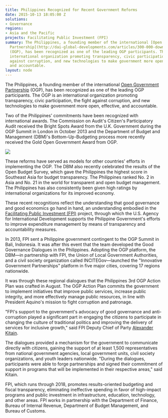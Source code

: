 ```yaml
---
title: Philippines Recognized for Recent Government Reforms
date: 2015-10-13 18:05:00 Z
solutions:
- Governance
regions:
- Asia and the Pacific
projects: Facilitating Public Investment (FPI)
summary: The Philippines, a founding member of the international [Open Government
  Partnership](http://dai-global-developments.com/articles/300-000-downloads-and-counting-how-i-created-a-top-khmer-smartphone-app/)
  (OGP), has been recognized as one of the leading OGP participants. The OGP is an
  international organization promoting transparency, civic participation, the fight
  against corruption, and new technologies to make government more open, effective,
  and accountable.
layout: node
---
```


The Philippines, a founding member of the international [Open Government Partnership][1] (OGP), has been recognized as one of the leading OGP participants. The OGP is an international organization promoting transparency, civic participation, the fight against corruption, and new technologies to make government more open, effective, and accountable. 

Two of the Philippines' commitments have been recognized with international awards. The Commission on Audit's Citizen's Participatory Audit received the Bright Spots Award from the U.K. Government during the OGP Summit in London in October 2013 and the Department of Budget and Management (DBM)'s Bottom-Up-Budgeting process more recently received the Gold Open Government Award from OGP.

![][2]

These reforms have served as models for other countries' efforts in implementing the OGP. The DBM also recently celebrated the results of the Open Budget Survey, which gave the Philippines the highest score in Southeast Asia for budget transparency. The Philippines ranked No. 2 in Asia and No. 21 in the world for transparent and open budget management. The Philippines has also consistently been given high ratings by international organizations for its improved economy.

These recent recognitions reflect the understanding that good governance and good economics go hand in hand, an understanding embodied in the [Facilitating Public Investment (FPI)][3] project, through which the U.S. Agency for International Development supports the Philippine Government's efforts to improve expenditure management by means of transparency and accountability measures.

In 2013, FPI sent a Philippine government contingent to the OGP Summit in Bali, Indonesia. It was after this event that the team developed the Good Governance Dialogues in the Philippines. Adopting the OGP platform, the DBM—in partnership with FPI, the Union of Local Government Authorities, and a civil society organization called INCITEGov—launched the "Innovative Government Partnerships" platform in five major cities, covering 17 regions nationwide.

It was through these regional dialogues that the Philippines 3rd OGP Action Plan was crafted in August. The OGP Action Plan commits the government to implement initiatives that improve public services, increase public integrity, and more effectively manage public resources, in line with President Aquino's mission to fight corruption and patronage.  

"FPI's support to the government's advocacy of good governance and anti-corruption played a significant part in engaging the citizens to participate in changing the culture of traditional politics and improving the delivery of services for inclusive growth," said FPI Deputy Chief of Party [Alexander Kitain][4].

The dialogues provided a mechanism for the government to communicate directly with citizens, gaining the support of at least 1,500 representatives from national government agencies, local government units, civil society organizations, and youth leaders nationwide. "During the dialogues, participants were able to forge partnerships and signed their commitment of support in programs that will be implemented in their respective areas," said Kitain.

FPI, which runs through 2018, promotes results-oriented budgeting and fiscal transparency, eliminating ineffective spending in favor of high-impact programs and public investment in infrastructure, education, technology, and other areas. FPI works in partnership with the Department of Finance, Bureau of Internal Revenue, Department of Budget Management, and Bureau of Customs.

[1]: http://www.opengovpartnership.org/
[2]: https://assetify-dai.com/news/OGP.jpg
[3]: /our-work/projects/philippines-facilitating-public-investment-fpi
[4]: /who-we-are/our-team/alexander-kitain
